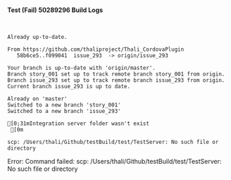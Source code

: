 #### Test (Fail) 50289296 Build Logs


```


```

```
Already up-to-date.

From https://github.com/thaliproject/Thali_CordovaPlugin
   58b6ce5..f099041  issue_293  -> origin/issue_293

```

```
Your branch is up-to-date with 'origin/master'.
Branch story_001 set up to track remote branch story_001 from origin.
Branch issue_293 set up to track remote branch issue_293 from origin.
Current branch issue_293 is up to date.

Already on 'master'
Switched to a new branch 'story_001'
Switched to a new branch 'issue_293'

```

```
[0;31mIntegration server folder wasn't exist
 [0m

scp: /Users/thali/Github/testBuild/test/TestServer: No such file or directory

```

Error: Command failed: scp: /Users/thali/Github/testBuild/test/TestServer: No such file or directory
